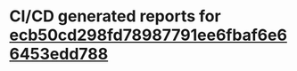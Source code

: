 # CI/CD generated reports for [ecb50cd298fd78987791ee6fbaf6e66453edd788](https://github.com/hydephp/develop/commit/ecb50cd298fd78987791ee6fbaf6e66453edd788)
